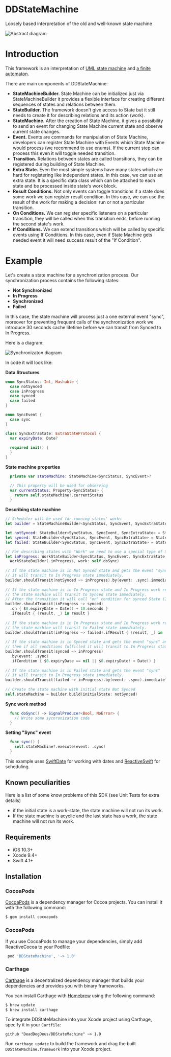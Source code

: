 # DDStateMachine
Loosely based interpretation of the old and well-known state machine

![Abstract diagram](/Screenshots/Abstract%20diagram.png?raw=true)

# Introduction
This framework is an interpretation of [UML state machine](https://en.wikipedia.org/wiki/UML_state_machine) and [a finite automaton](https://en.wikipedia.org/wiki/Finite-state_machine).

There are main components of DDStateMachine:
* **StateMachineBuilder.** State Machine can be initialized just via StateMachineBuilder it provides a flexible interface for creating different sequences of states and relations between them.
* **StateBuilder.** The framework doesn't give access to State but it still needs to create it for describing relations and its action (work).
* **StateMachine.** After the creation of State Machine, it gives a possibility to send an event for changing State Machine current state and observe current state changes.
* **Event.** Events are commands for manipulation of State Machine, developers can register State Machine with Events which State Machine would process (we recommend to use enums). If the current step can process this even it will toggle needed transition.
* **Transition.** Relations between states are called transitions, they can be registered during building of State Machine.
* **Extra State.** Even the most simple systems have many states which are hard for registering like independent states. In this case, we can use an extra state. It is a specific data class which can be attached to each state and be processed inside state's work block.
* **Result Conditions.** Not only events can toggle transitions if a state does some work we can register result condition. In this case, we can use the result of the work for making a decision:  run or not a particular transition.
* **On Conditions.** We can register specific listeners on a particular transition, they will be called when this transition ends, before running the second state's work.
* **If Conditions.** We can extend transitions which will be called by specific events using If Conditions. In this case, even if State Machine gets needed event it will need success result of the "If Condition".

# Example

Let's create a state machine for a synchronization process.
Our synchronization process contains the following states:
* **Not Synchronized**
* **In Progress**
* **Synchronized**
* **Failed**

In this case, the state machine will process just a one external event "sync", moreover for preventing frequent calls of the synchronization work we introduce 30 seconds cache lifetime before we can transit from Synced to In Progress.

Here is a diagram:

![Synchronizaton diagram](/Screenshots/Synchronizaton%20diagram.svg)

In code it will look like:

**Data Structures**
```swift
enum SyncStatus: Int, Hashable {
  case notSynced
  case inProgress
  case synced
  case failed
}

enum SyncEvent {
  case sync
}

class SyncExtraState: ExtraStateProtocol {
  var expiryDate: Date?
  
  required init() {
  }
}
```

**State machine properties**
```swift
  private var stateMachine: StateMachine<SyncStatus, SyncEvent>?

  // This property will be used for observing
  var currentStatus: Property<SyncStatus> {
    return self.stateMachine!.currentStatus
  }
```
**Describing state machine**
```swift
// Scheduler will be used for running states' works
let builder = StateMachineBuilder<SyncStatus, SyncEvent, SyncExtraState>(scheduler: QueueScheduler())

let notSynced: StateBuilder<SyncStatus, SyncEvent, SyncExtraState> = StateBuilder(.notSynced)
let synced: StateBuilder<SyncStatus, SyncEvent, SyncExtraState> = StateBuilder(.synced)
let failed: StateBuilder<SyncStatus, SyncEvent, SyncExtraState> = StateBuilder(.failed)

// For describing states with "Work" we need to use a special type of StateBuilder - WorkStateBuilder.
let inProgress: WorkStateBuilder<SyncStatus, SyncEvent, SyncExtraState, ResultDomainModel<Void>> =
  WorkStateBuilder(.inProgress, work: self.doSync)
 
// If the state machine is in Not Synced state and gets the event "sync"
// it will transit to In Progress state immediately.
builder.shouldTransit(notSynced ~> inProgress).by(event: .sync).immediately()
 
// If the state machine is in In Progress state and In Progress work returns true
// the state machine will transit to Synced state immediately.
// After the transition it will call "on" condition for synced State (It sets SyncExtraState->expiryDate to now + 30 seconds).
builder.shouldTransit(inProgress ~> synced)
  .on { $0.expiryDate = Date() + 10.seconds }
  .ifResult { (result, _) in result }
 
// If the state machine is in In Progress state and In Progress work returns false
// the state machine will transit to Failed state immediately.
builder.shouldTransit(inProgress ~> failed).ifResult { (result, _) in !result }
 
// If the state machine is in Synced state and gets the event "sync" and if cache has expired
// then if all conditions fulfilled it will transit to In Progress state immediately.
builder.shouldTransit(synced ~> inProgress)
  .by(event: .sync)
  .ifCondition { $0.expiryDate == nil || $0.expiryDate! < Date() }
 
// If the state machine is in Failed state and gets the event "sync"
// it will transit to In Progress state immediately.
builder.shouldTransit(failed ~> inProgress).by(event: .sync).immediately()
 
// Create the state machine with initial state Not Synced
self.stateMachine = builder.build(initialState: notSynced)
```

**Sync work method**
```swift
  func doSync() -> SignalProducer<Bool, NoError> {
    // Write some sycnronization code
  }
```

**Setting "Sync" event**
```swift
  func sync() {
    self.stateMachine?.execute(event: .sync)
  }
```

This example uses [SwiftDate](https://github.com/malcommac/SwiftDate) for working with dates and [ReactiveSwift](https://github.com/ReactiveCocoa/ReactiveSwift) for scheduling.

## Known peculiarities

Here is a list of some know problems of this SDK (see Unit Tests for extra details)

- if the initial state is a work-state, the state machine will not run its work.
- If the state machine is acyclic and the last state has a work, the state machine will not run its work.

## Requirements

- iOS 10.3+
- Xcode 9.4+
- Swift 4.1+

## Installation

### CocoaPods

[CocoaPods](https://cocoapods.org) is a dependency manager for Cocoa projects. You can install it with the following command:

```bash
$ gem install cocoapods
```

### CocoaPods

If you use CocoaPods to manage your dependencies, simply add ReactiveCocoa to your Podfile:

```bash
 pod 'DDStateMachine', '~> 1.0'
```

### Carthage

[Carthage](https://github.com/Carthage/Carthage) is a decentralized dependency manager that builds your dependencies and provides you with binary frameworks.

You can install Carthage with [Homebrew](https://brew.sh/) using the following command:

```bash
$ brew update
$ brew install carthage
```

To integrate DDStateMachine into your Xcode project using Carthage, specify it in your `Cartfile`:

```ogdl
github "DeadDogDeus/DDStateMachine" ~> 1.0
```

Run `carthage update` to build the framework and drag the built `DDStateMachine.framework` into your Xcode project.
